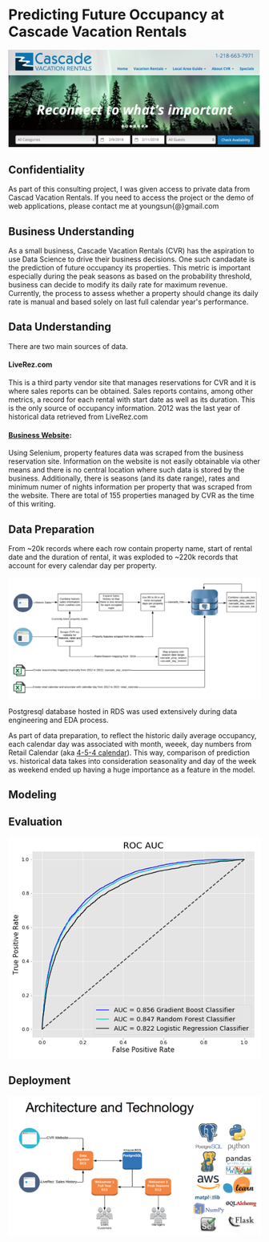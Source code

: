 # Predicting Future Occupancy at Cascade Vacation Rentals
![image cvr homepage](/img/cvr_homepage.png)

## Confidentiality
As part of this consulting project, I was given access to private data from Cascad Vacation Rentals.
If you need to access the project or the demo of web applications, please contact me at youngsun{@}gmail.com

## Business Understanding
As a small business, Cascade Vacation Rentals (CVR) has the aspiration to use Data Science to drive their business decisions. One such candadate is the prediction of future occupancy its properties. This metric is important especially during the peak seasons as based on the probability threshold, business can decide to modify its daily rate for maximum revenue. Currently, the process to assess whether a property should change its daily rate is manual and based solely on last full calendar year's performance.

## Data Understanding
There are two main sources of data.

#### LiveRez.com
This is a third party vendor site that manages reservations for CVR and it is where sales reports can be obtained. 
Sales reports contains, among other metrics, a record for each rental with start date as well as its duration. This is the only source of occupancy information.
2012 was the last year of historical data retrieved from LiveRez.com

#### [Business Website](http://www.cascadevacationrentals.com):
Using Selenium, property features data was scraped from the business reservation site. 
Information on the website is not easily obtainable via other means and there is no central location where such data is stored by the business. 
Additionally, there is seasons (and its date range), rates and minimum numer of nights information per property that was scraped from the website.
There are total of 155 properties managed by CVR as the time of this writing.

## Data Preparation
From ~20k records where each row contain property name, start of rental date and the duration of rental, it was exploded to ~220k records that account for every calendar day per property.

![image date_engineering](/img/data_pipeline.png)

Postgresql database hosted in RDS was used extensively during data engineering and EDA process.

As part of data preparation, to reflect the historic daily average occupancy, each calendar day was associated with month, weeek, day numbers from Retail Calendar (aka [4-5-4 calendar](https://en.wikipedia.org/wiki/4–4–5_calendar)). This way, comparison of prediction vs. historical data takes into consideration seasonality and day of the week as weekend ended up having a huge importance as a feature in the model.

## Modeling



## Evaluation

![image ROC](/img/ROC.png)

## Deployment

![image architecture and technology](/img/arch_tech.png)
